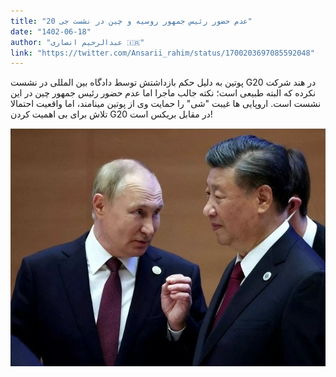 ```yaml
---
title: "عدم حضور رئیس جمهور روسیه و چین در نشست جی 20"
date: "1402-06-18"
author: "عبدالرحیم انصاری 🇮🇷"
link: "https://twitter.com/Ansarii_rahim/status/1700203697085592048"
---
```


پوتین به دلیل حکم بازداشتش توسط دادگاه بین المللی در نشست G20 در هند شرکت نکرده که البته طبیعی است؛ نکته جالب ماجرا اما عدم حضور رئیس جمهور چین در این نشست است. اروپایی ها غیبت "شی" را حمایت وی از پوتین مینامند، اما واقعیت احتمالا تلاش برای بی اهمیت کردن G20 در مقابل بریکس است!

![عدم حضور رئیس جمهور روسیه و چین در نشست جی 20](./Putin-Xi-g20-india.jpg)
